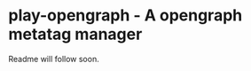 play-opengraph - A opengraph metatag manager
============================================

Readme will follow soon.